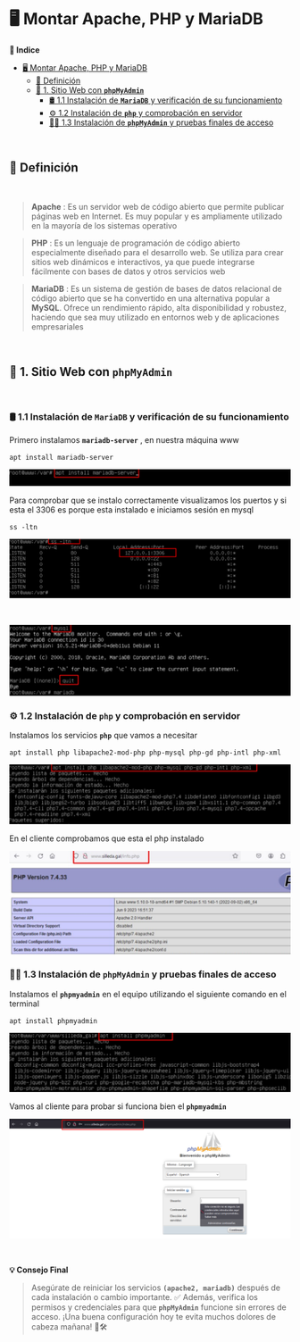 # 🖥️ Montar Apache, PHP y MariaDB

**📑 Indice**
- [🖥️ Montar Apache, PHP y MariaDB](#️-montar-apache-php-y-mariadb)
  - [📘 Definición](#-definición)
  - [🧰 1. Sitio Web con **``phpMyAdmin``**](#-1-sitio-web-con-phpmyadmin)
    - [🛢️ 1.1 Instalación de **``MariaDB``** y verificación de su funcionamiento](#️-11-instalación-de-mariadb-y-verificación-de-su-funcionamiento)
    - [⚙️ 1.2 Instalación de **``php``** y comprobación en servidor](#️-12-instalación-de-php-y-comprobación-en-servidor)
    - [🧑‍💻 1.3 Instalación de **``phpMyAdmin``** y pruebas finales de acceso](#-13-instalación-de-phpmyadmin-y-pruebas-finales-de-acceso)

<br>

## 📘 Definición

<br>

> **Apache** : Es un servidor web de código abierto que permite publicar páginas web en Internet. Es muy popular y es ampliamente utilizado en la mayoría de los sistemas operativo

> **PHP** : Es un lenguaje de programación de código abierto especialmente diseñado para el desarrollo web. Se utiliza para crear sitios web dinámicos e interactivos, ya que puede integrarse fácilmente con bases de datos y otros servicios web

> **MariaDB** : Es un sistema de gestión de bases de datos relacional de código abierto que se ha convertido en una alternativa popular a **MySQL**. Ofrece un rendimiento rápido, alta disponibilidad y robustez, haciendo que sea muy utilizado en entornos web y de aplicaciones empresariales

<br>

## 🧰 1. Sitio Web con **``phpMyAdmin``**
<br>

### 🛢️ 1.1 Instalación de **``MariaDB``** y verificación de su funcionamiento

Primero instalamos **``mariadb-server``** , en nuestra máquina www

~~~~~~~~~~~~~~~~~~~~~~~~~~
apt install mariadb-server
~~~~~~~~~~~~~~~~~~~~~~~~~~

![Instalar MariaDB Server](./img/montar_servicios/1_install_mariadb_server.png)


Para comprobar que se instalo correctamente visualizamos los puertos y si esta el 3306 es porque esta instalado e iniciamos sesión en mysql

~~~~~~~~
ss -ltn
~~~~~~~~

![Ver Puertos](./img/montar_servicios/2_ver_puertos.png)

<br>

![Iniciar MYSQL](./img/montar_servicios/3_iniciar_mysql.png)


### ⚙️ 1.2 Instalación de **``php``** y comprobación en servidor

Instalamos los servicios **``php``** que vamos a necesitar

~~~~~~~~~~~~~~~~~~~~~~~~~~~~~~~~~~~~~~~~~~~~~~~~~~~~~~~~~~~~~~~~~~~~~
apt install php libapache2-mod-php php-mysql php-gd php-intl php-xml
~~~~~~~~~~~~~~~~~~~~~~~~~~~~~~~~~~~~~~~~~~~~~~~~~~~~~~~~~~~~~~~~~~~~~


![Instalar PHP](./img/montar_servicios/4_install_php.png)

En el cliente comprobamos que esta el php instalado

![Especificaciones PHP](./img/montar_servicios/5_especificaciones_php.png)


### 🧑‍💻 1.3 Instalación de **``phpMyAdmin``** y pruebas finales de acceso

Instalamos el **``phpmyadmin``** en el equipo utilizando el siguiente comando en el terminal 

~~~~~~~~~~~~~~~~~~~~~~~
apt install phpmyadmin
~~~~~~~~~~~~~~~~~~~~~~~


![Instalar phpmyadmin](./img/montar_servicios/6_install_phpmyadmin.png)

Vamos al cliente para probar si funciona bien el **``phpmyadmin``**

![Comprobar w10](./img/montar_servicios/7_comprobar_w10.png)


<br>

**💡 Consejo Final**

>Asegúrate de reiniciar los servicios **``(apache2, mariadb)``** después de cada instalación o cambio importante. ✅
>Además, verifica los permisos y credenciales para que **``phpMyAdmin``** funcione sin errores de acceso. ¡Una buena configuración hoy te evita muchos dolores de cabeza mañana! 🧠🛠️